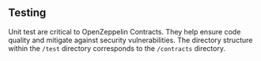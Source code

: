 ## Testing

Unit test are critical to OpenZeppelin Contracts. They help ensure code quality and mitigate against security vulnerabilities. The directory structure within the `/test` directory corresponds to the `/contracts` directory.
